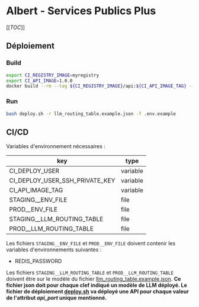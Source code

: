 # Albert - Services Publics Plus

[[_TOC_]]

## Déploiement

### Build

```bash
export CI_REGISTRY_IMAGE=myregistry
export CI_API_IMAGE=1.0.0
docker build --rm --tag ${CI_REGISTRY_IMAGE}/api:${CI_API_IMAGE_TAG} --file ./Dockerfile .
```

### Run

```bash
bash deploy.sh -r llm_routing_table.example.json -f .env.example
```

## CI/CD

Variables d'environnement nécessaires :

| key | type |
| --- | --- |
| CI_DEPLOY_USER | variable |
| CI_DEPLOY_USER_SSH_PRIVATE_KEY | variable |
| CI_API_IMAGE_TAG | variable |
| STAGING__ENV_FILE | file |
| PROD__ENV_FILE | file |
| STAGING__LLM_ROUTING_TABLE | file |
| PROD__LLM_ROUTING_TABLE | file |

Les fichiers `STAGING__ENV_FILE` et `PROD__ENV_FILE` doivent contenir les variables d'environnements suivantes :

* REDIS_PASSWORD 

Les fichiers `STAGING__LLM_ROUTING_TABLE` et `PROD__LLM_ROUTING_TABLE` doivent être sur le modèle du fichier [llm_routing_table.example.json](./llm_routing_table.example.json). **Ce fichier json doit pour chaque clef indiqué un modèle de LLM déployé. Le fichier de déploiement [deploy.sh](./deploy.sh) va déployé une API pour chaque valeur de l'attribut *api_port* unique mentionné.**




